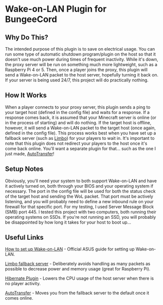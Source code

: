 # Wake-on-LAN Plugin for BungeeCord

## Why Do This?

The intended purpose of this plugin is to save on electrical usage. You can run some type of automatic shutdown program/plugin on the host so that it doesn't use much power during times of frequent inactivity. While it's down, the proxy server will be run on something much more lightweight, such as a Raspberry Pi 4 or 5. Then, once a player joins the proxy, this plugin will send a Wake-on-LAN packet to the host server, hopefully turning it back on. If your server is being used 24/7, this project will do practically nothing.

## How It Works

When a player connects to your proxy server, this plugin sends a ping to your target host (defined in the config file) and waits for a response. If a response comes back, it is assumed that your Minecraft server is online (or in the process of starting) and will do nothing. If the target host is offline, however, it will send a Wake-on-LAN packet to the target host (once again, defined in the config file). This process works best when you have set up a fallback server (such as [Limbo](https://www.spigotmc.org/resources/limbo-standalone-server-lightweight-solution-for-afk-or-waiting-rooms-in-your-server-network.82468/)) for your players to wait in. It's important to note that this plugin does not redirect your players to the host once it's come back online. You'll want a separate plugin for that... such as the one I just made, [AutoTransfer](https://github.com/TrademarkTHIS/BungeeAutoTransfer)!

## Setup Notes

Obviously, you'll need your system to both support Wake-on-LAN and have it actively turned on, both through your BIOS and your operating system if necessary. The port in the config file will be used for both the status check of the target host and sending the WoL packet. That port must be actively listening, and you will probably need to define a new inbound rule on your firewall for that specific port. For my testing, I used Server Message Block (SMB) port 445. I tested this project with two computers, both running their operating systems on SSDs. If you're not running an SSD, you will probably be disappointed by how long it takes for your host to boot up...

## Useful Links

[How to set up Wake-on-LAN](https://www.asus.com/support/faq/1045950/) - Official ASUS guide for setting up Wake-on-LAN.

[Limbo fallback server](https://www.spigotmc.org/resources/limbo-standalone-server-lightweight-solution-for-afk-or-waiting-rooms-in-your-server-network.82468/) - Deliberately avoids handling as many packets as possible to decrease power and memory usage (great for Raspberry Pi).

[Hibernate Plugin](https://www.spigotmc.org/resources/hibernate.4441/) - Lowers the CPU usage of the host server when there is no player activity.

[AutoTransfer](https://github.com/TrademarkTHIS/BungeeAutoTransfer) - Moves you from the fallback server to the default once it comes online.
